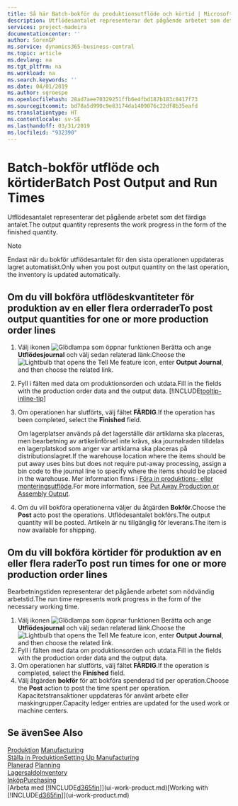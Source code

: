 ```yaml
---
title: Så här Batch-bokför du produktionsutflöde och körtid | Microsoft Docs
description: Utflödesantalet representerar det pågående arbetet som det färdiga antalet.
services: project-madeira
documentationcenter: ''
author: SorenGP
ms.service: dynamics365-business-central
ms.topic: article
ms.devlang: na
ms.tgt_pltfrm: na
ms.workload: na
ms.search.keywords: ''
ms.date: 04/01/2019
ms.author: sgroespe
ms.openlocfilehash: 28ad7aee70329251ffb6e4fbd187b183c8417f73
ms.sourcegitcommit: bd78a5d990c9e83174da1409076c22df8b35eafd
ms.translationtype: HT
ms.contentlocale: sv-SE
ms.lasthandoff: 03/31/2019
ms.locfileid: "932390"
---
```

# <a name="batch-post-output-and-run-times"></a><span data-ttu-id="cead4-103">Batch-bokför utflöde och körtider</span><span class="sxs-lookup"><span data-stu-id="cead4-103">Batch Post Output and Run Times</span></span>
<span data-ttu-id="cead4-104">Utflödesantalet representerar det pågående arbetet som det färdiga antalet.</span><span class="sxs-lookup"><span data-stu-id="cead4-104">The output quantity represents the work progress in the form of the finished quantity.</span></span>  

> [!NOTE]
> <span data-ttu-id="cead4-105">Endast när du bokför utflödesantalet för den sista operationen uppdateras lagret automatiskt.</span><span class="sxs-lookup"><span data-stu-id="cead4-105">Only when you post output quantity on the last operation, the inventory is updated automatically.</span></span>  

## <a name="to-post-output-quantities-for-one-or-more-production-order-lines"></a><span data-ttu-id="cead4-106">Om du vill bokföra utflödeskvantiteter för produktion av en eller flera orderrader</span><span class="sxs-lookup"><span data-stu-id="cead4-106">To post output quantities for one or more production order lines</span></span>
1. <span data-ttu-id="cead4-107">Välj ikonen ![Glödlampa som öppnar funktionen Berätta](media/ui-search/search_small.png "Berätta vad du vill göra") och ange **Utflödesjournal** och välj sedan relaterad länk.</span><span class="sxs-lookup"><span data-stu-id="cead4-107">Choose the ![Lightbulb that opens the Tell Me feature](media/ui-search/search_small.png "Tell me what you want to do") icon, enter **Output Journal**, and then choose the related link.</span></span>  
2. <span data-ttu-id="cead4-108">Fyll i fälten med data om produktionsorden och utdata.</span><span class="sxs-lookup"><span data-stu-id="cead4-108">Fill in the fields with the production order data and the output data.</span></span> [!INCLUDE[tooltip-inline-tip](includes/tooltip-inline-tip_md.md)]
3. <span data-ttu-id="cead4-109">Om operationen har slutförts, välj fältet **FÄRDIG**.</span><span class="sxs-lookup"><span data-stu-id="cead4-109">If the operation has been completed, select the **Finished** field.</span></span>  

    <span data-ttu-id="cead4-110">Om lagerplatser används på det lagerställe där artiklarna ska placeras, men bearbetning av artikelinförsel inte krävs,  ska journalraden tilldelas en lagerplatskod som anger var artiklarna ska placeras på distributionslagret.</span><span class="sxs-lookup"><span data-stu-id="cead4-110">If the warehouse location where the items should be put away uses bins but does not require put-away processing,  assign a bin code to the journal line to specify where the items should be placed in the warehouse.</span></span> <span data-ttu-id="cead4-111">Mer information finns i [Föra in produktions- eller monteringsutflöde](warehouse-how-to-put-away-production-output.md).</span><span class="sxs-lookup"><span data-stu-id="cead4-111">For more information, see [Put Away Production or Assembly Output](warehouse-how-to-put-away-production-output.md).</span></span>  

4. <span data-ttu-id="cead4-112">Om du vill bokföra operationerna väljer du åtgärden **Bokför**.</span><span class="sxs-lookup"><span data-stu-id="cead4-112">Choose the **Post** acto post the operations.</span></span> <span data-ttu-id="cead4-113">Utflödesantalet bokförs.</span><span class="sxs-lookup"><span data-stu-id="cead4-113">The output quantity will be posted.</span></span> <span data-ttu-id="cead4-114">Artikeln är nu tillgänglig för leverans.</span><span class="sxs-lookup"><span data-stu-id="cead4-114">The item is now available for shipping.</span></span>  

## <a name="to-post-run-times-for-one-or-more-production-order-lines"></a><span data-ttu-id="cead4-115">Om du vill bokföra körtider för produktion av en eller flera rader</span><span class="sxs-lookup"><span data-stu-id="cead4-115">To post run times for one or more production order lines</span></span>
<span data-ttu-id="cead4-116">Bearbetningstiden representerar det pågående arbetet som nödvändig arbetstid.</span><span class="sxs-lookup"><span data-stu-id="cead4-116">The run time represents work progress in the form of the necessary working time.</span></span>    

1.  <span data-ttu-id="cead4-117">Välj ikonen ![Glödlampa som öppnar funktionen Berätta](media/ui-search/search_small.png "Berätta vad du vill göra") och ange **Utflödesjournal** och välj sedan relaterad länk.</span><span class="sxs-lookup"><span data-stu-id="cead4-117">Choose the ![Lightbulb that opens the Tell Me feature](media/ui-search/search_small.png "Tell me what you want to do") icon, enter **Output Journal**, and then choose the related link.</span></span>  
2. <span data-ttu-id="cead4-118">Fyll i fälten med data om produktionsorden och utdata.</span><span class="sxs-lookup"><span data-stu-id="cead4-118">Fill in the fields with the production order data and the output data.</span></span>  
3.  <span data-ttu-id="cead4-119">Om operationen har slutförts, välj fältet **FÄRDIG**.</span><span class="sxs-lookup"><span data-stu-id="cead4-119">If the operation is completed, select the **Finished** field.</span></span>  
4. <span data-ttu-id="cead4-120">Välj åtgärden **bokför** för att bokföra spenderad tid per operation.</span><span class="sxs-lookup"><span data-stu-id="cead4-120">Choose the **Post** action to post the time spent per operation.</span></span> <span data-ttu-id="cead4-121">Kapacitetstransaktioner uppdateras för använt arbete eller maskingrupper.</span><span class="sxs-lookup"><span data-stu-id="cead4-121">Capacity ledger entries are updated for the used work or machine centers.</span></span>

## <a name="see-also"></a><span data-ttu-id="cead4-122">Se även</span><span class="sxs-lookup"><span data-stu-id="cead4-122">See Also</span></span>  
<span data-ttu-id="cead4-123">[Produktion](production-manage-manufacturing.md)  </span><span class="sxs-lookup"><span data-stu-id="cead4-123">[Manufacturing](production-manage-manufacturing.md)  </span></span>  
[<span data-ttu-id="cead4-124">Ställa in Produktion</span><span class="sxs-lookup"><span data-stu-id="cead4-124">Setting Up Manufacturing</span></span>](production-configure-production-processes.md)  
<span data-ttu-id="cead4-125">[Planerad](production-planning.md)    </span><span class="sxs-lookup"><span data-stu-id="cead4-125">[Planning](production-planning.md)    </span></span>  
[<span data-ttu-id="cead4-126">Lagersaldo</span><span class="sxs-lookup"><span data-stu-id="cead4-126">Inventory</span></span>](inventory-manage-inventory.md)  
[<span data-ttu-id="cead4-127">Inköp</span><span class="sxs-lookup"><span data-stu-id="cead4-127">Purchasing</span></span>](purchasing-manage-purchasing.md)  
<span data-ttu-id="cead4-128">[Arbeta med [!INCLUDE[d365fin](includes/d365fin_md.md)]](ui-work-product.md)</span><span class="sxs-lookup"><span data-stu-id="cead4-128">[Working with [!INCLUDE[d365fin](includes/d365fin_md.md)]](ui-work-product.md)</span></span>
